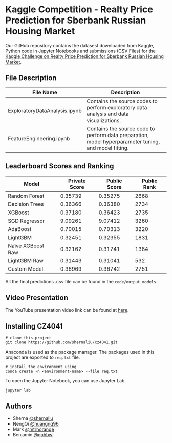 # Kaggle Competition - Realty Price Prediction for Sberbank Russian Housing Market

Our GitHub repository contains the datasest downloaded from Kaggle, Python code in Jupyter Notebooks and submissions (CSV Files) for the [Kaggle Challenge on Realty Price Prediction for Sberbank Russian Housing Market](https://www.kaggle.com/c/sberbank-russian-housing-market/overview/timeline). 

## File Description

| File Name     | Description   |
| ------------- | ------------- |
| ExploratoryDataAnalysis.ipynb | Contains the source codes to perform exploratory data analysis and data visualizations. |
| FeatureEngineering.ipynb | Contains the source code to perform data preparation, model hyperparameter tuning, and model fitting. |

## Leaderboard Scores and Ranking

| Model | Private Score | Public Score | Public Rank |
| ----- | ----- | ----- | ----- |
| Random Forest | 0.35739 | 0.35275 | 2668 |
| Decision Trees | 0.36366 | 0.36380 | 2734 |
| XGBoost | 0.37180 | 0.36423 | 2735 |
| SGD Regressor | 9.09261 | 9.07412 | 3260 |
| AdaBoost | 0.70015 | 0.70313 | 3220 |
| LightGBM | 0.32451 | 0.32355 | 1831 |
| Naïve XGBoost Raw | 0.32162 | 0.31741 | 1384 |
| LightGBM Raw | 0.31443 | 0.31041 | 532 |
| Custom Model | 0.36969 | 0.36742 | 2751 |

All the final predictions .csv file can be found in the `code/output_models`.

## Video Presentation
The YouTube presentation video link can be found at [here](https://youtu.be/AiheoHESNiw).

## Installing CZ4041

```
# clone this project
git clone https://github.com/shernaliu/cz4041.git
```
Anaconda is used as the package manager.
The packages used in this project are exported to `req.txt` file.
```
# install the environment using
conda create -n <environment-name> --file req.txt
```

To open the Jupyter Notebook, you can use Jupyter Lab.
```
jupyter lab
```

## Authors

* Sherna [@shernaliu](https://github.com/shernaliu)
* NengQi [@huangnq96](https://github.com/huangnq96)
* Mark [@mtrhorange](https://github.com/mtrhorange)
* Benjamin [@gohbwj](https://github.com/gohbwj)
